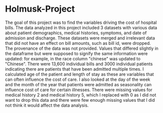 # Holmusk-Project

The goal of this project was to find the variables driving the cost of hospital bills. The data analyzed in this project included 3 datasets with various data about patient demographics, medical histories, symptoms, and date of admission and discharge. These datasets were merged and irrelevant data that did not have an effect on bill amounts, such as bill id, were dropped. 
The provenance of the data was not provided. Values that differed slightly in the dataframe but were supposed to signify the same information were updated: for example, in the race column "chinese" was updated to "Chinese". There were 13,600 individual bills and 3000 individual patients indicating there are patients that have been admitted multiple times. I calculated age of the patient and length of stay as these are variables that can often influence the cost of care. I also looked at the day of the week and the month of the year that patients were admitted as seasonality can influence cost of care for certain illnesses. There were missing values for medical history 2 and medical history 5, which I replaced with 0 as I did not want to drop this data and there were few enough missing values that I did not think it would affect the data analysis. 
